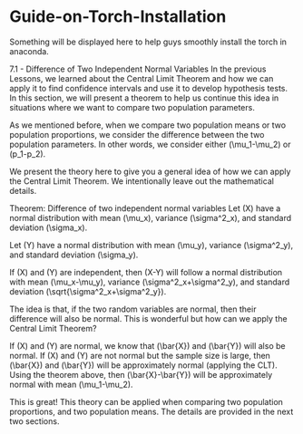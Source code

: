 # Guide-on-Torch-Installation
Something will be displayed here to help guys smoothly install the torch in anaconda.

7.1 - Difference of Two Independent Normal Variables
In the previous Lessons, we learned about the Central Limit Theorem and how we can apply it to find confidence intervals and use it to develop hypothesis tests. In this section, we will present a theorem to help us continue this idea in situations where we want to compare two population parameters.

As we mentioned before, when we compare two population means or two population proportions, we consider the difference between the two population parameters. In other words, we consider either \(\mu_1-\mu_2\) or \(p_1-p_2\).

We present the theory here to give you a general idea of how we can apply the Central Limit Theorem. We intentionally leave out the mathematical details.

Theorem: Difference of two independent normal variables
Let \(X\) have a normal distribution with mean \(\mu_x\), variance \(\sigma^2_x\), and standard deviation \(\sigma_x\).

Let \(Y\) have a normal distribution with mean \(\mu_y\), variance \(\sigma^2_y\), and standard deviation \(\sigma_y\).

If \(X\) and \(Y\) are independent, then \(X-Y\) will follow a normal distribution with mean \(\mu_x-\mu_y\), variance \(\sigma^2_x+\sigma^2_y\), and standard deviation \(\sqrt{\sigma^2_x+\sigma^2_y}\).

The idea is that, if the two random variables are normal, then their difference will also be normal. This is wonderful but how can we apply the Central Limit Theorem?

If \(X\) and \(Y\) are normal, we know that \(\bar{X}\) and \(\bar{Y}\) will also be normal. If \(X\) and \(Y\) are not normal but the sample size is large, then \(\bar{X}\) and \(\bar{Y}\) will be approximately normal (applying the CLT). Using the theorem above, then \(\bar{X}-\bar{Y}\) will be approximately normal with mean \(\mu_1-\mu_2\).

This is great! This theory can be applied when comparing two population proportions, and two population means. The details are provided in the next two sections.